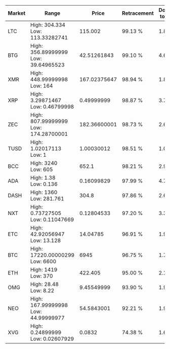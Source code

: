 | Market | Range | Price| Retracement | Doubles to 50% |
| --- | --- | --- | --- | --- |
| LTC | High: 304.334<br />Low: 113.33282741 | 115.002 | 99.13 % | 1.82 |
| BTG | High: 356.89999999<br />Low: 39.64965523 | 42.51261843 | 99.10 % | 4.66 |
| XMR | High: 448.99999998<br />Low: 164 | 167.02375647 | 98.94 % | 1.84 |
| XRP | High: 3.29871467<br />Low: 0.46799998 | 0.49999999 | 98.87 % | 3.77 |
| ZEC | High: 807.99999999<br />Low: 174.28700001 | 182.36600001 | 98.73 % | 2.69 |
| TUSD | High: 1.02017113<br />Low: 1 | 1.00030012 | 98.51 % | 1.01 |
| BCC | High: 3240<br />Low: 605 | 652.1 | 98.21 % | 2.95 |
| ADA | High: 1.38<br />Low: 0.136 | 0.16099829 | 97.99 % | 4.71 |
| DASH | High: 1360<br />Low: 281.761 | 304.8 | 97.86 % | 2.69 |
| NXT | High: 0.73727505<br />Low: 0.11047669 | 0.12804533 | 97.20 % | 3.31 |
| ETC | High: 42.92056947<br />Low: 13.128 | 14.04785 | 96.91 % | 1.99 |
| BTC | High: 17220.00000299<br />Low: 6600 | 6945 | 96.75 % | 1.71 |
| ETH | High: 1419<br />Low: 370 | 422.405 | 95.00 % | 2.12 |
| OMG | High: 28.48<br />Low: 8.22 | 9.45549999 | 93.90 % | 1.94 |
| NEO | High: 167.99999998<br />Low: 44.99999977 | 54.5843001 | 92.21 % | 1.95 |
| XVG | High: 0.24899999<br />Low: 0.02607929 | 0.0832 | 74.38 % | 1.65 |
